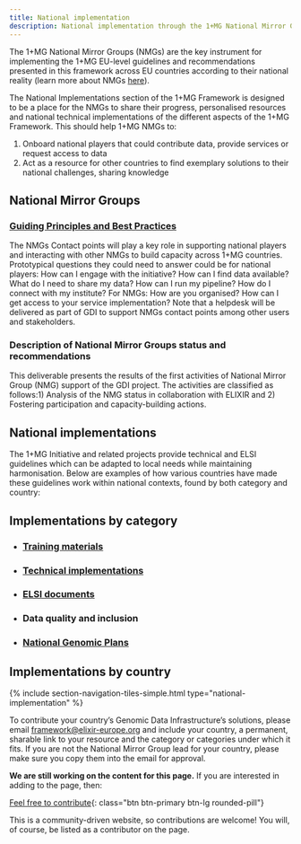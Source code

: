 ```yaml
---
title: National implementation
description: National implementation through the 1+MG National Mirror Groups (NMGs)
---
```

The 1+MG National Mirror Groups (NMGs) are the key instrument for implementing the 1+MG EU-level guidelines and recommendations presented in this framework across EU countries according to their national reality (learn more about NMGs <a href="https://zenodo.org/record/5018535">here<a>). 

The National Implementations section of the 1+MG Framework is designed to be a place for the NMGs to share their progress, personalised resources and national technical implementations of the different aspects of the 1+MG Framework. This should help 1+MG NMGs to: 
1) Onboard national players that could contribute data, provide services or request access to data
2) Act as a resource for other countries to find exemplary solutions to their national challenges, sharing knowledge

## National Mirror Groups

### [Guiding Principles and Best Practices](https://zenodo.org/records/10058201)

The NMGs Contact points will play a key role in supporting national players and interacting with other NMGs to build capacity across 1+MG countries. Prototypical questions they could need to answer could be for national players: How can I engage with the initiative? How can I find data available? What do I need to share my data? How can I run my pipeline? How do I connect with my institute? For NMGs: How are you organised? How can I get access to your service implementation? Note that a helpdesk will be delivered as part of GDI to support NMGs contact points among other users and stakeholders.

### Description of National Mirror Groups status and recommendations

This deliverable presents the results of the first activities of National Mirror Group (NMG) support of the GDI project. The activities are classified as follows:1) Analysis of the NMG status in collaboration with ELIXIR and 2) Fostering participation and capacity-building actions. 

## National implementations

The 1+MG Initiative and related projects provide technical and ELSI guidelines which can be adapted to local needs while maintaining harmonisation. Below are examples of how various countries have made these guidelines work within national contexts, found by both category and country:

## Implementations by category

* ### <a href="{{'/training-materials' | relative_url}}">Training materials</a>
* ### <a href="{{'/technical-implementation' | relative_url}}">Technical implementations</a>
* ### <a href="{{'/elsi-documents' | relative_url}}">ELSI documents</a>
* ### Data quality and inclusion
* ### <a href="{{'/national-genomic-plans' | relative_url}}">National Genomic Plans</a>

## Implementations by country
{% include section-navigation-tiles-simple.html type="national-implementation" %}

To contribute your country’s Genomic Data Infrastructure’s solutions, please email [framework@elixir-europe.org](mailto:framework@elixir-europe.org) and include your country, a permanent, sharable link to your resource and the category or categories under which it fits.  If you are not the National Mirror Group lead for your country, please make sure you copy them into the email for approval.

**We are still working on the content for this page.** If you are interested in adding to the page, then:

[Feel free to contribute](how_to_contribute){: class="btn btn-primary btn-lg rounded-pill"}

This is a community-driven website, so contributions are welcome! You will, of course, be listed as a contributor on the page.
